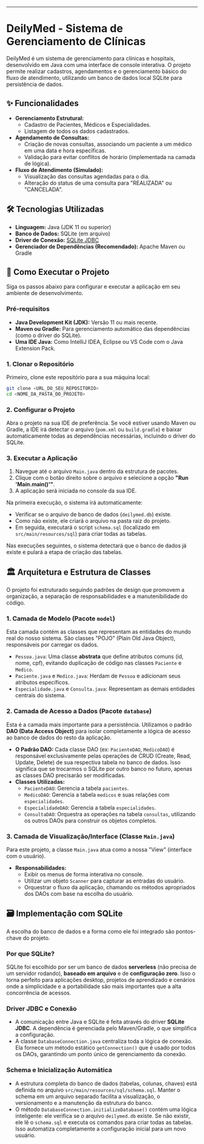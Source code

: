 
-----

# DeilyMed - Sistema de Gerenciamento de Clínicas

DeilyMed é um sistema de gerenciamento para clínicas e hospitais, desenvolvido em Java com uma interface de console interativa. O projeto permite realizar cadastros, agendamentos e o gerenciamento básico do fluxo de atendimento, utilizando um banco de dados local SQLite para persistência de dados.

## ✨ Funcionalidades

* **Gerenciamento Estrutural:**
    * Cadastro de Pacientes, Médicos e Especialidades.
    * Listagem de todos os dados cadastrados.
* **Agendamento de Consultas:**
    * Criação de novas consultas, associando um paciente a um médico em uma data e hora específicas.
    * Validação para evitar conflitos de horário (implementada na camada de lógica).
* **Fluxo de Atendimento (Simulado):**
    * Visualização das consultas agendadas para o dia.
    * Alteração do status de uma consulta para "REALIZADA" ou "CANCELADA".

## 🛠️ Tecnologias Utilizadas

* **Linguagem:** Java (JDK 11 ou superior)
* **Banco de Dados:** SQLite (em arquivo)
* **Driver de Conexão:** [SQLite JDBC](https://github.com/xerial/sqlite-jdbc)
* **Gerenciador de Dependências (Recomendado):** Apache Maven ou Gradle

## 🚀 Como Executar o Projeto

Siga os passos abaixo para configurar e executar a aplicação em seu ambiente de desenvolvimento.

### Pré-requisitos

* **Java Development Kit (JDK):** Versão 11 ou mais recente.
* **Maven ou Gradle:** Para gerenciamento automático das dependências (como o driver do SQLite).
* **Uma IDE Java:** Como IntelliJ IDEA, Eclipse ou VS Code com o Java Extension Pack.

### 1\. Clonar o Repositório

Primeiro, clone este repositório para a sua máquina local:

```bash
git clone <URL_DO_SEU_REPOSITORIO>
cd <NOME_DA_PASTA_DO_PROJETO>
```

### 2\. Configurar o Projeto

Abra o projeto na sua IDE de preferência. Se você estiver usando Maven ou Gradle, a IDE irá detectar o arquivo (`pom.xml` ou `build.gradle`) e baixar automaticamente todas as dependências necessárias, incluindo o driver do SQLite.

### 3\. Executar a Aplicação

1.  Navegue até o arquivo `Main.java` dentro da estrutura de pacotes.
2.  Clique com o botão direito sobre o arquivo e selecione a opção **"Run 'Main.main()'"**.
3.  A aplicação será iniciada no console da sua IDE.

Na primeira execução, o sistema irá automaticamente:

* Verificar se o arquivo de banco de dados (`deilymed.db`) existe.
* Como não existe, ele criará o arquivo na pasta raiz do projeto.
* Em seguida, executará o script `schema.sql` (localizado em `src/main/resources/sql`) para criar todas as tabelas.

Nas execuções seguintes, o sistema detectará que o banco de dados já existe e pulará a etapa de criação das tabelas.

## 🏛️ Arquitetura e Estrutura de Classes

O projeto foi estruturado seguindo padrões de design que promovem a organização, a separação de responsabilidades e a manutenibilidade do código.

### 1\. Camada de Modelo (Pacote `model`)

Esta camada contém as classes que representam as entidades do mundo real do nosso sistema. São classes "POJO" (Plain Old Java Object), responsáveis por carregar os dados.

* `Pessoa.java`: Uma classe **abstrata** que define atributos comuns (id, nome, cpf), evitando duplicação de código nas classes `Paciente` e `Medico`.
* `Paciente.java` e `Medico.java`: Herdam de `Pessoa` e adicionam seus atributos específicos.
* `Especialidade.java` e `Consulta.java`: Representam as demais entidades centrais do sistema.

### 2\. Camada de Acesso a Dados (Pacote `database`)

Esta é a camada mais importante para a persistência. Utilizamos o padrão **DAO (Data Access Object)** para isolar completamente a lógica de acesso ao banco de dados do resto da aplicação.

* **O Padrão DAO:** Cada classe DAO (ex: `PacienteDAO`, `MedicoDAO`) é responsável exclusivamente pelas operações de CRUD (Create, Read, Update, Delete) de sua respectiva tabela no banco de dados. Isso significa que se trocarmos o SQLite por outro banco no futuro, apenas as classes DAO precisarão ser modificadas.
* **Classes Utilizadas:**
    * `PacienteDAO`: Gerencia a tabela `pacientes`.
    * `MedicoDAO`: Gerencia a tabela `medicos` e suas relações com `especialidades`.
    * `EspecialidadeDAO`: Gerencia a tabela `especialidades`.
    * `ConsultaDAO`: Orquestra as operações na tabela `consultas`, utilizando os outros DAOs para construir os objetos completos.

### 3\. Camada de Visualização/Interface (Classe `Main.java`)

Para este projeto, a classe `Main.java` atua como a nossa "View" (interface com o usuário).

* **Responsabilidades:**
    * Exibir os menus de forma interativa no console.
    * Utilizar um objeto `Scanner` para capturar as entradas do usuário.
    * Orquestrar o fluxo da aplicação, chamando os métodos apropriados dos DAOs com base na escolha do usuário.

## 🗃️ Implementação com SQLite

A escolha do banco de dados e a forma como ele foi integrado são pontos-chave do projeto.

### Por que SQLite?

SQLite foi escolhido por ser um banco de dados **serverless** (não precisa de um servidor rodando), **baseado em arquivo** e de **configuração zero**. Isso o torna perfeito para aplicações desktop, projetos de aprendizado e cenários onde a simplicidade e a portabilidade são mais importantes que a alta concorrência de acessos.

### Driver JDBC e Conexão

* A comunicação entre Java e SQLite é feita através do driver **SQLite JDBC**. A dependência é gerenciada pelo Maven/Gradle, o que simplifica a configuração.
* A classe `DatabaseConnection.java` centraliza toda a lógica de conexão. Ela fornece um método estático `getConnection()` que é usado por todos os DAOs, garantindo um ponto único de gerenciamento da conexão.

### Schema e Inicialização Automática

* A estrutura completa do banco de dados (tabelas, colunas, chaves) está definida no arquivo `src/main/resources/sql/schema.sql`. Manter o schema em um arquivo separado facilita a visualização, o versionamento e a manutenção da estrutura do banco.
* O método `DatabaseConnection.initializeDatabase()` contém uma lógica inteligente: ele verifica se o arquivo `deilymed.db` existe. Se não existir, ele lê o `schema.sql` e executa os comandos para criar todas as tabelas. Isso automatiza completamente a configuração inicial para um novo usuário.